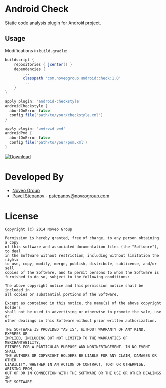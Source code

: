 Android Check
=============

Static code analysis plugin for Android project.

Usage
-----

Modifications in `build.gradle`:

```groovy
buildscript {
    repositories { jcenter() }
    dependencies {
        ...
        classpath 'com.noveogroup.android:check:1.0'
        ...
    }
}

apply plugin: 'android-checkstyle'
androidCheckstyle {
  abortOnError false
  config file('path/to/your/checkstyle.xml')
}

apply plugin: 'android-pmd'
androidPmd {
  abortOnError false
  config file('path/to/your/pom.xml')
}
```

[![Download](https://api.bintray.com/packages/noveo-nsk/android-check/check/images/download.svg) ](https://bintray.com/noveo-nsk/android-check/check/_latestVersion)

Developed By
============

* [Noveo Group][1]
* [Pavel Stepanov](https://github.com/stefan-nsk) - <pstepanov@noveogroup.com>

License
=======

    Copyright (c) 2014 Noveo Group

    Permission is hereby granted, free of charge, to any person obtaining a copy
    of this software and associated documentation files (the "Software"), to deal
    in the Software without restriction, including without limitation the rights
    to use, copy, modify, merge, publish, distribute, sublicense, and/or sell
    copies of the Software, and to permit persons to whom the Software is
    furnished to do so, subject to the following conditions:

    The above copyright notice and this permission notice shall be included in
    all copies or substantial portions of the Software.

    Except as contained in this notice, the name(s) of the above copyright holders
    shall not be used in advertising or otherwise to promote the sale, use or
    other dealings in this Software without prior written authorization.

    THE SOFTWARE IS PROVIDED "AS IS", WITHOUT WARRANTY OF ANY KIND, EXPRESS OR
    IMPLIED, INCLUDING BUT NOT LIMITED TO THE WARRANTIES OF MERCHANTABILITY,
    FITNESS FOR A PARTICULAR PURPOSE AND NONINFRINGEMENT. IN NO EVENT SHALL
    THE AUTHORS OR COPYRIGHT HOLDERS BE LIABLE FOR ANY CLAIM, DAMAGES OR OTHER
    LIABILITY, WHETHER IN AN ACTION OF CONTRACT, TORT OR OTHERWISE, ARISING FROM,
    OUT OF OR IN CONNECTION WITH THE SOFTWARE OR THE USE OR OTHER DEALINGS IN
    THE SOFTWARE.

[1]: http://noveogroup.com/
